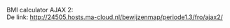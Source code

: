 BMI calculator AJAX 2: <br>
De link: http://24505.hosts.ma-cloud.nl/bewijzenmap/periode1.3/fro/ajax2/

